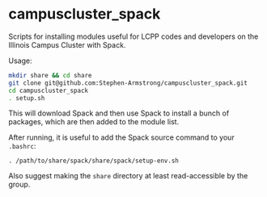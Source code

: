 # campuscluster_spack

Scripts for installing modules useful for LCPP codes and developers on the Illinois Campus Cluster with Spack.

Usage:
```bash
mkdir share && cd share
git clone git@github.com:Stephen-Armstrong/campuscluster_spack.git
cd campuscluster_spack
. setup.sh
```
This will download Spack and then use Spack to install a bunch of packages,
which are then added to the module list.

After running, it is useful to add the Spack source command to your `.bashrc`:

`. /path/to/share/spack/share/spack/setup-env.sh`

Also suggest making the `share` directory at least read-accessible by the group.
